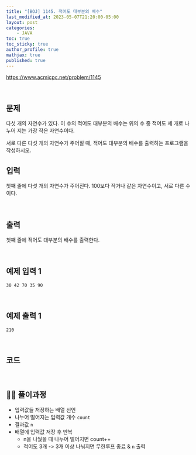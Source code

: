 ```yaml
---
title: "[BOJ] 1145. 적어도 대부분의 배수"
last_modified_at: 2023-05-07T21:20:00-05:00
layout: post
categories:
    - JAVA
toc: true
toc_sticky: true
author_profile: true
mathjax: true
published: true
---
```


<https://www.acmicpc.net/problem/1145>

<br>

## 문제

다섯 개의 자연수가 있다. 이 수의 적어도 대부분의 배수는 위의 수 중 적어도 세 개로 나누어 지는 가장 작은 자연수이다.

서로 다른 다섯 개의 자연수가 주어질 때, 적어도 대부분의 배수를 출력하는 프로그램을 작성하시오.
<br>

## 입력

첫째 줄에 다섯 개의 자연수가 주어진다. 100보다 작거나 같은 자연수이고, 서로 다른 수이다. 

<br>

## 출력

첫째 줄에 적어도 대부분의 배수를 출력한다.

<br>

## 예제 입력 1
```
30 42 70 35 90
```

<br>

## 예제 출력 1
```
210
```

<br>

## 코드

<script src="https://gist.github.com/bokyung124/299314457f56165d44a0c0ee46e08391.js"></script>

<br>

## 👩‍💻 풀이과정
- 입력값들 저장하는 배열 선언
- 나누어 떨어지는 입력값 개수 `count`
- 결과값 `n`
- 배열에 입력값 저장 후 반복
    - n을 나눴을 때 나누어 떨어지면 count++
    - 적어도 3개 -> 3개 이상 나눠지면 무한루프 종료 & `n` 출력
